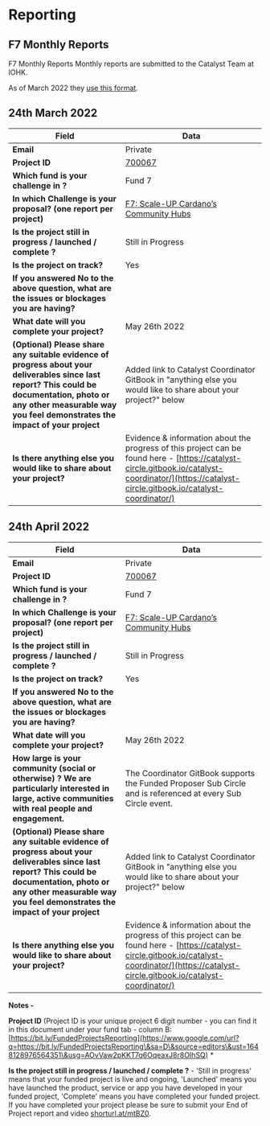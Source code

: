 # Reporting

## F7 Monthly Reports

F7 Monthly Reports Monthly reports are submitted to the Catalyst Team at IOHK.

As of March 2022 they [use this format](https://docs.google.com/forms/d/e/1FAIpQLSdS6wAzKdSR1mAwCHP0EkVqOVlszvU5E45B0G2-0HmjO6qgbA/viewform).

## 24th March 2022

| Field                                                                                                                                                                                                                    | Data                                                                                                                                                                                               |
| ------------------------------------------------------------------------------------------------------------------------------------------------------------------------------------------------------------------------ | -------------------------------------------------------------------------------------------------------------------------------------------------------------------------------------------------- |
| **Email**                                                                                                                                                                                                                | Private                                                                                                                                                                                            |
| **Project ID**                                                                                                                                                                                                           | [700067](https://docs.google.com/spreadsheets/d/1bfnWFa94Y7Zj0G7dtpo9W1nAYGovJbswipxiHT4UE3g/edit#gid=793243167\&range=B72)                                                                        |
| **Which fund is your challenge in ?**                                                                                                                                                                                    | Fund 7                                                                                                                                                                                             |
| **In which Challenge is your proposal? (one report per project)**                                                                                                                                                        | [F7: Scale-UP Cardano’s Community Hubs](https://cardano.ideascale.com/c/campaigns/26244/about)                                                                                                     |
| **Is the project still in progress / launched / complete ?**                                                                                                                                                             | Still in Progress                                                                                                                                                                                  |
| **Is the project on track?**                                                                                                                                                                                             | Yes                                                                                                                                                                                                |
| **If you answered No to the above question, what are the issues or blockages you are having?**                                                                                                                           |                                                                                                                                                                                                    |
| **What date will you complete your project?**                                                                                                                                                                            | May 26th 2022                                                                                                                                                                                      |
| **(Optional) Please share any suitable evidence of progress about your deliverables since last report? This could be documentation, photo or any other measurable way you feel demonstrates the impact of your project** | Added link to Catalyst Coordinator GitBook in "anything else you would like to share about your project?" below                                                                                    |
| **Is there anything else you would like to share about your project?**                                                                                                                                                   | Evidence & information about the progress of this project can be found here - [https://catalyst-circle.gitbook.io/catalyst-coordinator/](https://catalyst-circle.gitbook.io/catalyst-coordinator/) |

## 24th April 2022

| Field                                                                                                                                                                                                                    | Data                                                                                                                                                                                               |
| ------------------------------------------------------------------------------------------------------------------------------------------------------------------------------------------------------------------------ | -------------------------------------------------------------------------------------------------------------------------------------------------------------------------------------------------- |
| **Email**                                                                                                                                                                                                                | Private                                                                                                                                                                                            |
| **Project ID**                                                                                                                                                                                                           | [700067](https://docs.google.com/spreadsheets/d/1bfnWFa94Y7Zj0G7dtpo9W1nAYGovJbswipxiHT4UE3g/edit#gid=793243167\&range=B72)                                                                        |
| **Which fund is your challenge in ?**                                                                                                                                                                                    | Fund 7                                                                                                                                                                                             |
| **In which Challenge is your proposal? (one report per project)**                                                                                                                                                        | [F7: Scale-UP Cardano’s Community Hubs](https://cardano.ideascale.com/c/campaigns/26244/about)                                                                                                     |
| **Is the project still in progress / launched / complete ?**                                                                                                                                                             | Still in Progress                                                                                                                                                                                  |
| **Is the project on track?**                                                                                                                                                                                             | Yes                                                                                                                                                                                                |
| **If you answered No to the above question, what are the issues or blockages you are having?**                                                                                                                           |                                                                                                                                                                                                    |
| **What date will you complete your project?**                                                                                                                                                                            | May 26th 2022                                                                                                                                                                                      |
| **How large is your community (social or otherwise) ? We are particularly interested in large, active communities with real people and engagement.**                                                                     | The Coordinator GitBook supports the Funded Proposer Sub Circle and is referenced at every Sub Circle event.                                                                                       |
| **(Optional) Please share any suitable evidence of progress about your deliverables since last report? This could be documentation, photo or any other measurable way you feel demonstrates the impact of your project** | Added link to Catalyst Coordinator GitBook in "anything else you would like to share about your project?" below                                                                                    |
| **Is there anything else you would like to share about your project?**                                                                                                                                                   | Evidence & information about the progress of this project can be found here - [https://catalyst-circle.gitbook.io/catalyst-coordinator/](https://catalyst-circle.gitbook.io/catalyst-coordinator/) |

**Notes -**

**Project ID** (Project ID is your unique project 6 digit number - you can find it in this document under your fund tab - column B: [https://bit.ly/FundedProjectsReporting](https://www.google.com/url?q=https://bit.ly/FundedProjectsReporting\&sa=D\&source=editors\&ust=1648128976564351\&usg=AOvVaw2pKKT7q6OqeaxJ8r8OIhSQ) \*

**Is the project still in progress / launched / complete ?** - 'Still in progress' means that your funded project is live and ongoing, 'Launched' means you have launched the product, service or app you have developed in your funded project, 'Complete' means you have completed your funded project. If you have completed your project please be sure to submit your End of Project report and video [shorturl.at/mtBZ0](https://www.google.com/url?q=http://shorturl.at/mtBZ0\&sa=D\&source=editors\&ust=1648129856836889\&usg=AOvVaw1q0I6GOqSIqY5MnEXoX1Qx).
